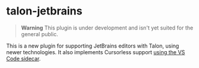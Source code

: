 # talon-jetbrains

> **Warning**
> This plugin is under development and isn't yet suited for the general public.

<!-- Plugin description -->

This is a new plugin for supporting JetBrains editors with Talon, using newer technologies. It also 
implements Cursorless support [using the VS Code sidecar](https://github.com/phillco/cursorless-everywhere).

<!-- Plugin description end -->
